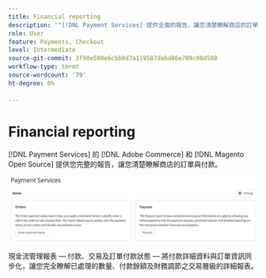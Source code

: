 ```yaml
---
title: Financial reporting
description: '"[!DNL Payment Services] 提供全面的報告，讓您清楚瞭解商店的訂單與付款。」'
role: User
feature: Payments, Checkout
level: Intermediate
source-git-commit: 3f90e508e6cbb8d7a119587dabd86e709c08d508
workflow-type: tm+mt
source-wordcount: '79'
ht-degree: 0%

---
```


# Financial reporting

[!DNL Payment Services] 的 [!DNL Adobe Commerce] 和 [!DNL Magento Open Source] 提供您完整的報告，讓您清楚瞭解商店的訂單與付款。

![財務報表檢視](assets/reports-view.png)

現金流管理報表 — 付款、交易及訂單付款狀態 — 將付款詳細資料與訂單資訊同步化，讓您完全瞭解已處理的數量、付款餘額及財務調節之交易層級的詳細報表。

